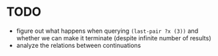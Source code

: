 # TODO

* figure out what happens when querying `(last-pair ?x (3))` and whether we can make it terminate (despite infinite number of results)
* analyze the relations between continuations

